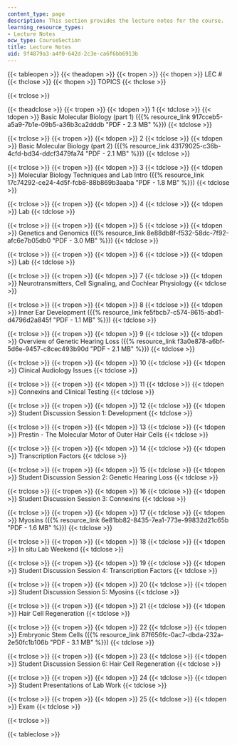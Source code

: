 ```yaml
---
content_type: page
description: This section provides the lecture notes for the course.
learning_resource_types:
- Lecture Notes
ocw_type: CourseSection
title: Lecture Notes
uid: 9f4879a3-a4f0-642d-2c3e-ca6f6bb6913b
---
```


{{< tableopen >}}
{{< theadopen >}}
{{< tropen >}}
{{< thopen >}}
LEC #
{{< thclose >}}
{{< thopen >}}
TOPICS
{{< thclose >}}

{{< trclose >}}

{{< theadclose >}}
{{< tropen >}}
{{< tdopen >}}
1
{{< tdclose >}}
{{< tdopen >}}
Basic Molecular Biology (part 1) ({{% resource_link 917cceb5-a5a9-7b1e-09b5-a36b3ca2dddb "PDF - 2.3 MB" %}})
{{< tdclose >}}

{{< trclose >}}
{{< tropen >}}
{{< tdopen >}}
2
{{< tdclose >}}
{{< tdopen >}}
Basic Molecular Biology (part 2) ({{% resource_link 43179025-c36b-4cfd-bd34-ddcf3479fa74 "PDF - 2.1 MB" %}})
{{< tdclose >}}

{{< trclose >}}
{{< tropen >}}
{{< tdopen >}}
3
{{< tdclose >}}
{{< tdopen >}}
Molecular Biology Techniques and Lab Intro ({{% resource_link 17c74292-ce24-4d5f-fcb8-88b869b3aaba "PDF - 1.8 MB" %}})
{{< tdclose >}}

{{< trclose >}}
{{< tropen >}}
{{< tdopen >}}
4
{{< tdclose >}}
{{< tdopen >}}
Lab
{{< tdclose >}}

{{< trclose >}}
{{< tropen >}}
{{< tdopen >}}
5
{{< tdclose >}}
{{< tdopen >}}
Genetics and Genomics ({{% resource_link 8e88db8f-f532-58dc-7f92-afc6e7b05db0 "PDF - 3.0 MB" %}})
{{< tdclose >}}

{{< trclose >}}
{{< tropen >}}
{{< tdopen >}}
6
{{< tdclose >}}
{{< tdopen >}}
Lab
{{< tdclose >}}

{{< trclose >}}
{{< tropen >}}
{{< tdopen >}}
7
{{< tdclose >}}
{{< tdopen >}}
Neurotransmitters, Cell Signaling, and Cochlear Physiology
{{< tdclose >}}

{{< trclose >}}
{{< tropen >}}
{{< tdopen >}}
8
{{< tdclose >}}
{{< tdopen >}}
Inner Ear Development ({{% resource_link fe5fbcb7-c574-8615-abd1-d4796d2a845f "PDF - 1.1 MB" %}})
{{< tdclose >}}

{{< trclose >}}
{{< tropen >}}
{{< tdopen >}}
9
{{< tdclose >}}
{{< tdopen >}}
Overview of Genetic Hearing Loss ({{% resource_link f3a0e878-a6bf-5d6e-9457-c8cec493b90d "PDF - 2.1 MB" %}})
{{< tdclose >}}

{{< trclose >}}
{{< tropen >}}
{{< tdopen >}}
10
{{< tdclose >}}
{{< tdopen >}}
Clinical Audiology Issues
{{< tdclose >}}

{{< trclose >}}
{{< tropen >}}
{{< tdopen >}}
11
{{< tdclose >}}
{{< tdopen >}}
Connexins and Clinical Testing
{{< tdclose >}}

{{< trclose >}}
{{< tropen >}}
{{< tdopen >}}
12
{{< tdclose >}}
{{< tdopen >}}
Student Discussion Session 1: Development
{{< tdclose >}}

{{< trclose >}}
{{< tropen >}}
{{< tdopen >}}
13
{{< tdclose >}}
{{< tdopen >}}
Prestin - The Molecular Motor of Outer Hair Cells
{{< tdclose >}}

{{< trclose >}}
{{< tropen >}}
{{< tdopen >}}
14
{{< tdclose >}}
{{< tdopen >}}
Transcription Factors
{{< tdclose >}}

{{< trclose >}}
{{< tropen >}}
{{< tdopen >}}
15
{{< tdclose >}}
{{< tdopen >}}
Student Discussion Session 2: Genetic Hearing Loss
{{< tdclose >}}

{{< trclose >}}
{{< tropen >}}
{{< tdopen >}}
16
{{< tdclose >}}
{{< tdopen >}}
Student Discussion Session 3: Connexins
{{< tdclose >}}

{{< trclose >}}
{{< tropen >}}
{{< tdopen >}}
17
{{< tdclose >}}
{{< tdopen >}}
Myosins ({{% resource_link 6e81bb82-8435-7ea1-773e-99832d21c65b "PDF - 1.6 MB" %}})
{{< tdclose >}}

{{< trclose >}}
{{< tropen >}}
{{< tdopen >}}
18
{{< tdclose >}}
{{< tdopen >}}
In situ Lab Weekend
{{< tdclose >}}

{{< trclose >}}
{{< tropen >}}
{{< tdopen >}}
19
{{< tdclose >}}
{{< tdopen >}}
Student Discussion Session 4: Transcription Factors
{{< tdclose >}}

{{< trclose >}}
{{< tropen >}}
{{< tdopen >}}
20
{{< tdclose >}}
{{< tdopen >}}
Student Discussion Session 5: Myosins
{{< tdclose >}}

{{< trclose >}}
{{< tropen >}}
{{< tdopen >}}
21
{{< tdclose >}}
{{< tdopen >}}
Hair Cell Regeneration
{{< tdclose >}}

{{< trclose >}}
{{< tropen >}}
{{< tdopen >}}
22
{{< tdclose >}}
{{< tdopen >}}
Embryonic Stem Cells ({{% resource_link 87f656fc-0ac7-dbda-232a-2e50fc1b106b "PDF - 3.1 MB" %}})
{{< tdclose >}}

{{< trclose >}}
{{< tropen >}}
{{< tdopen >}}
23
{{< tdclose >}}
{{< tdopen >}}
Student Discussion Session 6: Hair Cell Regeneration
{{< tdclose >}}

{{< trclose >}}
{{< tropen >}}
{{< tdopen >}}
24
{{< tdclose >}}
{{< tdopen >}}
Student Presentations of Lab Work
{{< tdclose >}}

{{< trclose >}}
{{< tropen >}}
{{< tdopen >}}
25
{{< tdclose >}}
{{< tdopen >}}
Exam
{{< tdclose >}}

{{< trclose >}}

{{< tableclose >}}
